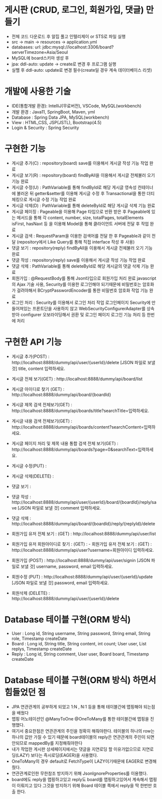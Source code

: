 # 게시판 (CRUD, 로그인, 회원가입, 댓글) 만들기
- 전체 코드 다운로드 후 알집 풀고 인텔리제이 or STS로 파일 실행
- src -> main -> resources -> application.yml
- databases: url: jdbc:mysql://localhost:3306/board?serverTimezone=Asia/Seoul
- MySQL에 board스키마 생성 후 
- jpa: ddl-auto: update -> create로 변경 후 프로그램 실행
- 실핼 후 ddl-auto: update로 변경 필수(create일 경우 계속 데이터베이스 리셋)

# 개발에 사용한 기술
- IDE(통합개발 환경): IntelliJ(무료버전), VSCode, MySQL(workbench)
- 개발 환경 : Java11, SpringBoot, Maven, yml
- Database : Spring Data JPA, MySQL(workbench)
- View : HTML,CSS, JSP(JSTL), Bootstrap(4.5)
- Login & Security : Spring Security

# 구현한 기능 
- 게시글 추가(C) : repository(board) save를 이용해서 게시글 작성 기능 작업 완료
- 게시글 보기(R) : repository(board) findByAll을 이용해서 게시글 전체불러 오기 기능 완료
- 게시글 수정(U) : PathVariable를 통해 findById로 해당 게시글 영속성 컨테이너에 불러온 뒤 getter&setter를 이용해 게시글 수정 후 Transactional을 통한 더티체킹으로 게시글 수정 기능 작업 완료 
- 게시글 삭제(D) : PathVariable를 통해 deleteById로 해당 게시글 삭제 기능 완료
- 게시글 페이징 :  Pageable을 이용해 Page 타입으로 반환 받은 후 Pageable에 있는 메서드을 통해 각 content, number, size, totalPages, totalElements isFirst, hasNaxt 등 을 이용해 Model을 통해 클라이언트 서버에 전달 후 작업 완료
- 게시글 검색 : RequestParam을 이용한 검색어를 전달 한 후 Pageable과 같이 전달 (repository에서 Like Query를 통해 직접 interface 작성 후 사용)
- 댓글 보기 :  repository(reply) findByAll을 이용해서 게시글 전체불러 오기 기능 완료
- 댓글 작성 : repository(reply) save를 이용해서 게시글 작성 기능 작업 완료 
- 댓글 삭제 : PathVariable를 통해 deleteById로 해당 게시글의 댓글 삭제 기능 완료
- 회원가입 : @RequestBody를 통해 Json타입으로 회원가입 처리 완료 javascript의 Ajax 기술 사용, Security를 이용한 로그인해야 되기때문에 비밀번호는 암호화가 걸려야해서 BCryptPasswordEncoder를 통한 비밀번호 암호화 작업 기능 완료
- 로그인 처리 : Security를 이용해서 로그인 처리 작업 로그인페이지 Security에 만들어져있는 프론트단을 사용하지 않고 WebSecurityConfigurerAdapter를 상속 받아 configurer 오보라이딩해서 권환 및 로그인 페이지 로그인 기능 처리 등 한번에 처리

# 구현한 API 기능
- 게시글 추가(POST) : http://localhost:8888/dummy/api/user/{userId}/delete [JSON 파일로 보낼 것] title, content 입력하세요.
- 게시글 전체 보기(GET) : http://localhost:8888/dummy/api/board/list
- 게시글 아이디로 찾기 (GET) : http://localhost:8888/dummy/api/board/{boardId}
- 게시글 제목 검색 전체보기(GET) : http://localhost:8888/dummy/api/boards/title?searchTitle=입력하세요.
- 게시글 내용 검색 전체보기(GET) : http://localhost:8888/dummy/api/boards/content?searchContent=입력하세요.
- 게시글 페이지 처리 및 제목 내용 통합 검색 전체 보기(GET) : http://localhost:8888/dummy/api/boards?page=0&searchText=입력하세요.
- 게시글 수정(PUT) :
- 게시글 삭제(DELETE) :

- 댓글 보기 :
- 댓글 작성 : http://localhost:8888/dummy/api/user/{userId}/board/{boardId}/reply/save [JSON 파일로 보낼 것] comment 입력하세요.
- 댓글 삭제 : http://localhost:8888/dummy/api/board/{boardId}/reply/{replyId}/delete

- 회원가입 유저 전체 보기 : (GET) : http://localhost:8888/dummy/api/user/list
- 회원가입 유저 회원아이디로 찾기 : (GET) : - 회원가입 유저 전체 보기 : (GET) : http://localhost:8888/dummy/api/user?username=회원아이디 입력하세요.
- 회원가입 (POST) : http://localhost:8888/dummy/api/user/signin [JSON 파일로 보낼 것] username, password, email 입력하세요.
- 회원수정 (PUT) :  http://localhost:8888/dummy/api/user/{userId}/update [JSON 파일로 보낼 것] password, email 입력하세요.
- 회원삭제 (DELETE) :  http://localhost:8888/dummy/api/user/{userId}/delete

# Database 테이블 구현(ORM 방식)
- User : Long id, String username, String password, String email, String role, Timestamp createDate
- Board : Long id, String title, String content, int count; User user, List<Reply> replys, Timestamp createDate
- Reply : Long id, String comment, User user, Board board, Timestamp createDate

# Database 테이블 구현(ORM 방식) 하면서 힘들었던 점
- JPA 연관관계의 공부하게 되었고 1:N , N:1 등을 통해 테이블간에 맵핑해야 되는점을 배웠다
- 맵핑 어노테이션인 @ManyToOne @OneToMany를 통한 테이블간에 맵핑을 진행했다.
- 여기서 중요한점은 연관관계의 주인을 정확히 해줘야한다. 테이블의 하나의 row는 하나의 값만 가질 수 있기 때문에 board테이블의 reply은 연관관계의 주인이 되면 안되므로 mappedBy를 지정해줘야한다
- 내가 작업한 게시판 상세페이지에서는 댓글을 지연로딩 할 이유가없으므로 지연로딩(LAZY) 보다는 즉시로딩(EAGER)을 사용했다.
- OneToMany의 경우 default로 FetchType이 LAZY이기때문에 EAGER로 변경해줬다.
- 연관관계로인한 무한참조 방지하기 위해 JsonIgnoreProperties를 이용했다.
- board에도 reply을 맵핑하고있고 reply도 board를 맵핑하고있어서 계속해서 맵핑이 이뤄지고 있다 그것을 방지하기 위해 Board 테이블 쪽에서 reply을 딱 한번만 호출 한다.


